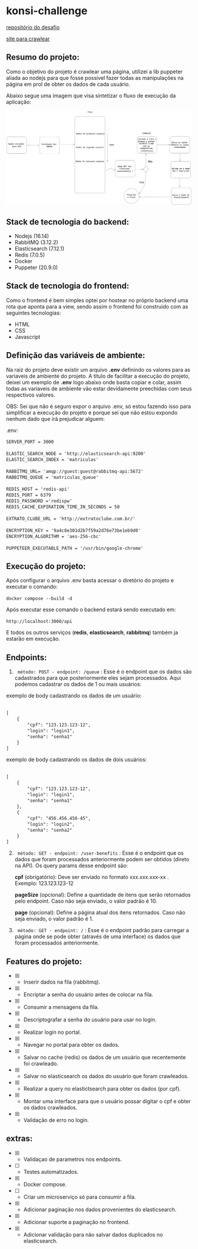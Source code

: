 # konsi-challenge

[repositório do desafio](https://gist.github.com/gustavoaraujofe/265c43b8b1df2dc4d6dd7e28959371d4)

[site para crawlear](http://extratoclube.com.br/)

## Resumo do projeto:

Como o objetivo do projeto é crawlear uma página, utilizei a lib puppeter aliada ao nodejs para que fosse possivel fazer todas as manipulações na página em prol de obter os dados de cada usuário.

Abaixo segue uma imagem que visa sintetizar o fluxo de execução da aplicação:

<p align="center">
  <img src="diagrama-fluxo-atividades.png" alt="Diagrama de Atividades">
</p>



## Stack de tecnologia do backend:

* Nodejs (16.14)
* RabbitMQ (3.12.2)
* Elasticsearch (7.12.1)
* Redis (7.0.5)
* Docker
* Puppeter (20.9.0)

## Stack de tecnologia do frontend:

Como o frontend é bem simples optei por hostear no próprio backend uma rota que aponta para a view, sendo assim o frontend foi construido com as seguintes tecnologias:

* HTML
* CSS
* Javascript

## Definição das variáveis de ambiente:

Na raiz do projeto deve existir um arquivo **.env** definindo os valores para as variaveis de ambiente do projeto. A titulo de facilitar a execução do projeto, deixei um exemplo de **.env** logo abaixo onde basta copiar e colar, assim todas as variaveis de ambiente vão estar devidamente preechidas com seus respectivos valores.

OBS: Sei que não é seguro expor o arquivo .env, só estou fazendo isso para simplificar a execução do projeto e porque sei que não estou expondo nenhum dado que irá prejudicar alguem:

.env:

```
SERVER_PORT = 3000

ELASTIC_SEARCH_NODE = 'http://elasticsearch-api:9200'
ELASTIC_SEARCH_INDEX = 'matriculas'

RABBITMQ_URL= 'amqp://guest:guest@rabbitmq-api:5672'
RABBITMQ_QUEUE = 'matriculas_queue'

REDIS_HOST = 'redis-api'
REDIS_PORT = 6379
REDIS_PASSWORD ='redispw'
REDIS_CACHE_EXPIRATION_TIME_IN_SECONDS = 50 

EXTRATO_CLUBE_URL = 'http://extratoclube.com.br/'

ENCRYPTION_KEY = '9a4c8e301d2b7f59a2d76e73be1eb9d0'
ENCRYPTION_ALGORITHM = 'aes-256-cbc'

PUPPETEER_EXECUTABLE_PATH = '/usr/bin/google-chrome'

```
## Execução do projeto:

Após configurar o arquivo .env basta acessar o diretório do projeto e executar o comando:

`docker compose --build -d`

Após executar esse comando o backend estará sendo executado em:

`http://localhost:3000/api`

E todos os outros serviços (**redis**, **elasticsearch**, **rabbitmq**) também ja estarão em execução.

## Endpoints:

1. ` método: POST - endpoint: /queue` : Esse é o endpoint que os dados são cadastrados para que posteriormente eles sejam processados. Aqui podemos cadastrar os dados de 1 ou mais usuários:

exemplo de body cadastrando os dados de um usuário:
```

[
    {
        "cpf": "123.123.123-12",
        "login": "login1",
        "senha": "senha1"
    }
]

```

exemplo de body cadastrando os dados de dois usuários:

```

[
    {
        "cpf": "123.123.123-12",
        "login": "login1",
        "senha": "senha1"
    },
    {
        "cpf": "456.456.456-45",
        "login": "login2",
        "senha": "senha2"
    }
]

```

2. ` método: GET - endpoint: /user-benefits` : Esse é o endpoint que os dados que foram processados anteriormente podem ser obtidos (direto na API). Os query params desse endpoint são:

    **cpf** (obrigatório): Deve ser enviado no formato xxx.xxx.xxx-xx . Exemplo: 123.123.123-12

    **pageSize** (opcional): Define a quantidade de itens que serão retornados pelo endpoint. Caso não seja enviado, o valor padrão é 10.

    **page** (opcional): Define a página atual dos itens retornados. Caso não seja enviado, o valor padrão é 1.  

3. ` método: GET - endpoint: /` : Esse é o endpoint padrão para carregar a página onde se pode obter (através de uma interface) os dados que foram processados anteriormente.


## Features do projeto:
- [x] - Inserir dados na fila (rabbitmq).
- [x] - Encriptar a senha do usuário antes de colocar na fila.
- [x] - Consumir a mensagens da fila.
- [x] - Descriptografar a senha do usuário para usar no login.
- [x] - Realizar login no portal.
- [x] - Navegar no portal para obter os dados.
- [x] - Salvar no cache (redis) os dados de um usuário que recentemente foi crawleado.
- [x] - Salvar no elasticsearch os dados do usuário que foram crawleados.
- [x] - Realizar a query no elastictsearch para obter os dados (por cpf).
- [x] - Montar uma interface para que o usuário possar digitar o cpf e obter os dados crawleados.
- [x] - Validação de erro no login.

## extras: 

- [x] - Validaçao de parametros nos endpoints.
- [ ] - Testes automatizados.
- [x] - Docker compose.
- [ ] - Criar um microserviço só para consumir a fila.
- [x] - Adicionar paginação nos dados provenientes do elasticsearch.
- [x] - Adicionar suporte a paginação no frontend.
- [x] - Adicionar validação para não salvar dados duplicados no elasticsearch.
